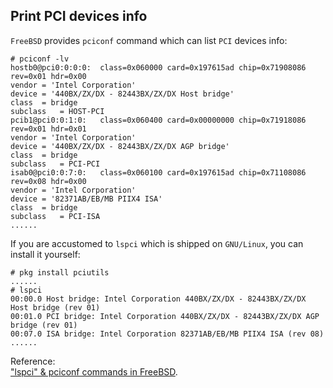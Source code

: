 Print PCI devices info
----
`FreeBSD` provides `pciconf` command which can list `PCI` devices info:  

    # pciconf -lv
    hostb0@pci0:0:0:0:  class=0x060000 card=0x197615ad chip=0x71908086 rev=0x01 hdr=0x00
    vendor = 'Intel Corporation'
    device = '440BX/ZX/DX - 82443BX/ZX/DX Host bridge'
    class  = bridge
    subclass   = HOST-PCI
    pcib1@pci0:0:1:0:   class=0x060400 card=0x00000000 chip=0x71918086 rev=0x01 hdr=0x01
    vendor = 'Intel Corporation'
    device = '440BX/ZX/DX - 82443BX/ZX/DX AGP bridge'
    class  = bridge
    subclass   = PCI-PCI
    isab0@pci0:0:7:0:   class=0x060100 card=0x197615ad chip=0x71108086 rev=0x08 hdr=0x00
    vendor = 'Intel Corporation'
    device = '82371AB/EB/MB PIIX4 ISA'
    class  = bridge
    subclass   = PCI-ISA
    ......

If you are accustomed to `lspci` which is shipped on `GNU/Linux`, you can install it yourself:  

	# pkg install pciutils
	......
	# lspci
	00:00.0 Host bridge: Intel Corporation 440BX/ZX/DX - 82443BX/ZX/DX Host bridge (rev 01)
	00:01.0 PCI bridge: Intel Corporation 440BX/ZX/DX - 82443BX/ZX/DX AGP bridge (rev 01)
	00:07.0 ISA bridge: Intel Corporation 82371AB/EB/MB PIIX4 ISA (rev 08)
	......

Reference:  
["lspci" & pciconf commands in FreeBSD](http://kazaonfreebsd.blogspot.com/2012/12/lspci-pciconf-commands-in-freebsd.html).